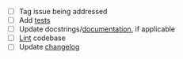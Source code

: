 - [ ] Tag issue being addressed
- [ ] Add [tests](https://github.com/openforcefield/openforcefield/tree/master/openforcefield/tests)
- [ ] Update docstrings/[documentation](https://github.com/openforcefield/openforcefield/tree/master/docs), if applicable
- [ ] [Lint](https://open-forcefield-toolkit.readthedocs.io/en/latest/developing.html#style-guide) codebase
- [ ] Update [changelog](https://github.com/openforcefield/openforcefield/blob/master/docs/releasehistory.rst)
